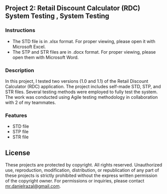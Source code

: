 ## Project 2: Retail Discount Calculator (RDC) System Testing , System Testing

### Instructions
- The STD file is in .xlsx format. For proper viewing, please open it with Microsoft Excel.
- The STP and STR files are in .docx format. For proper viewing, please open them with Microsoft Word.

### Description
In this project, I tested two versions (1.0 and 1.1) of the Retail Discount Calculator (RDC) application. The project includes self-made STD, STP, and STR files. Several testing methods were employed to fully test the system. The work was conducted using Agile testing methodology in collaboration with 2 of my teammates.

### Features
- STD file
- STP file
- STR file

## License
These projects are protected by copyright. All rights reserved. Unauthorized use, reproduction, modification, distribution, or republication of any part of these projects is strictly prohibited without the express written permission of the copyright owner. For permissions or inquiries, please contact [mr.danielrazal@gmail.com](mailto:mr.danielrazal@gmail.com).
